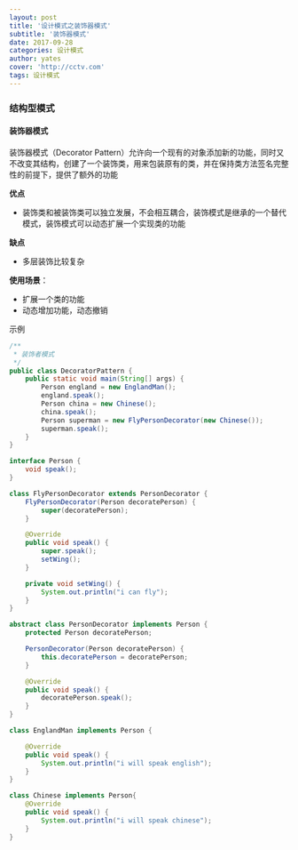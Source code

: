 ```yaml
---
layout: post
title: '设计模式之装饰器模式'
subtitle: '装饰器模式'
date: 2017-09-28
categories: 设计模式
author: yates
cover: 'http://cctv.com'
tags: 设计模式
---
```



### 结构型模式
#### 装饰器模式
装饰器模式（Decorator Pattern）允许向一个现有的对象添加新的功能，同时又不改变其结构，创建了一个装饰类，用来包装原有的类，并在保持类方法签名完整性的前提下，提供了额外的功能

**优点** 

- 装饰类和被装饰类可以独立发展，不会相互耦合，装饰模式是继承的一个替代模式，装饰模式可以动态扩展一个实现类的功能

**缺点**

- 多层装饰比较复杂

**使用场景**：  

- 扩展一个类的功能
- 动态增加功能，动态撤销

示例
```java
/**
 * 装饰者模式
 */
public class DecoratorPattern {
    public static void main(String[] args) {
        Person england = new EnglandMan();
        england.speak();
        Person china = new Chinese();
        china.speak();
        Person superman = new FlyPersonDecorator(new Chinese());
        superman.speak();
    }
}

interface Person {
    void speak();
}

class FlyPersonDecorator extends PersonDecorator {
    FlyPersonDecorator(Person decoratePerson) {
        super(decoratePerson);
    }

    @Override
    public void speak() {
        super.speak();
        setWing();
    }

    private void setWing() {
        System.out.println("i can fly");
    }
}

abstract class PersonDecorator implements Person {
    protected Person decoratePerson;

    PersonDecorator(Person decoratePerson) {
        this.decoratePerson = decoratePerson;
    }

    @Override
    public void speak() {
        decoratePerson.speak();
    }
}

class EnglandMan implements Person {

    @Override
    public void speak() {
        System.out.println("i will speak english");
    }
}

class Chinese implements Person{
    @Override
    public void speak() {
        System.out.println("i will speak chinese");
    }
}
```